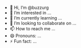 - 👋 Hi, I’m @buzzurg
- 👀 I’m interested in ...
- 🌱 I’m currently learning ...
- 💞️ I’m looking to collaborate on ...
- 📫 How to reach me ...
- 😄 Pronouns: ...
- ⚡ Fun fact: ...

<!---
buzzurg/buzzurg is a ✨ special ✨ repository because its `README.md` (this file) appears on your GitHub profile.
You can click the Preview link to take a look at your changes.
--->
